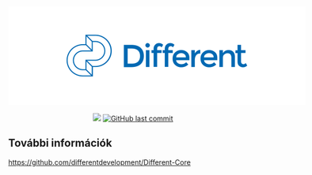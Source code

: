 <p align="center">
    <a href="https://different.hu/" title="different.hu"><img src="https://raw.githubusercontent.com/differentdevelopment/Different-Core/main/assets/img/different-logo.png" style="max-width: 600px"></a>
<p>
  
<p align="center">
    <a href="https://packagist.org/packages/differentdevelopment/Different-Core-Demo-Project" title="Latest Version on Packagist"><img src="https://img.shields.io/packagist/v/differentdevelopment/Different-Core-Demo-Project.svg?style=flat-square"></a>
    <a href="https://github.com/differentdevelopment/Different-Core-Demo-Project/commits/main" title="Last commit"><img alt="GitHub last commit" src="https://img.shields.io/github/last-commit/differentdevelopment/Different-Core-Demo-Project"></a>
</p>

## További információk

https://github.com/differentdevelopment/Different-Core
